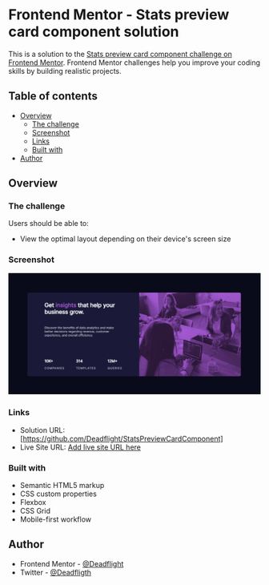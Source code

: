 # Frontend Mentor - Stats preview card component solution

This is a solution to the [Stats preview card component challenge on Frontend Mentor](https://www.frontendmentor.io/challenges/stats-preview-card-component-8JqbgoU62). Frontend Mentor challenges help you improve your coding skills by building realistic projects.

## Table of contents

- [Overview](#overview)
  - [The challenge](#the-challenge)
  - [Screenshot](#screenshot)
  - [Links](#links)
  - [Built with](#built-with)
- [Author](#author)

## Overview

### The challenge

Users should be able to:

- View the optimal layout depending on their device's screen size

### Screenshot

![](./images/Screenshot.PNG)
### Links

- Solution URL: [https://github.com/Deadflight/StatsPreviewCardComponent]
- Live Site URL: [Add live site URL here](https://deadflight.github.io/StatsPreviewCardComponent/)

### Built with

- Semantic HTML5 markup
- CSS custom properties
- Flexbox
- CSS Grid
- Mobile-first workflow


## Author
- Frontend Mentor - [@Deadflight](https://www.frontendmentor.io/profile/Deadflight)
- Twitter - [@Deadfligth](https://twitter.com/Deadfligth)
